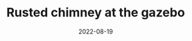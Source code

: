 ---
title: "Rusted chimney at the gazebo"
date: 2022-08-19
picture: "/assets/camera-roll/2022/08/2022-08-19-rusted-chimney-at-the-gazebo/20220819_071420628_iOS.jpg"
thumbnail: "/assets/camera-roll/2022/08/2022-08-19-rusted-chimney-at-the-gazebo/20220819_071420628_iOS-thumbnail.jpg"
tags:
  - Needs Enhancement
---